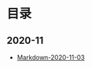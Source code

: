 # 目录

## 2020-11
 * [Markdown-2020-11-03](https://github.com/Yilia-Wish/blog/blob/master/2020-11/Markdown-2020-11-03.md)
